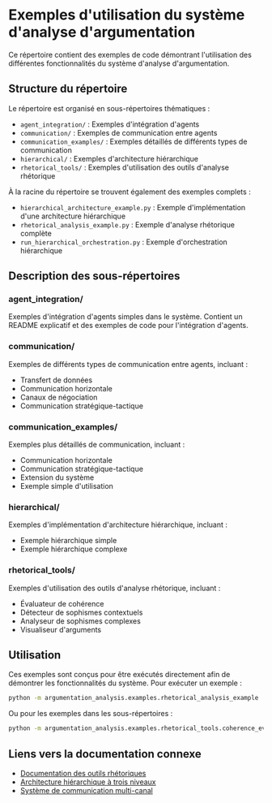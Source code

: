 # Exemples d'utilisation du système d'analyse d'argumentation

Ce répertoire contient des exemples de code démontrant l'utilisation des différentes fonctionnalités du système d'analyse d'argumentation.

## Structure du répertoire

Le répertoire est organisé en sous-répertoires thématiques :

- `agent_integration/` : Exemples d'intégration d'agents
- `communication/` : Exemples de communication entre agents
- `communication_examples/` : Exemples détaillés de différents types de communication
- `hierarchical/` : Exemples d'architecture hiérarchique
- `rhetorical_tools/` : Exemples d'utilisation des outils d'analyse rhétorique

À la racine du répertoire se trouvent également des exemples complets :

- `hierarchical_architecture_example.py` : Exemple d'implémentation d'une architecture hiérarchique
- `rhetorical_analysis_example.py` : Exemple d'analyse rhétorique complète
- `run_hierarchical_orchestration.py` : Exemple d'orchestration hiérarchique

## Description des sous-répertoires

### agent_integration/

Exemples d'intégration d'agents simples dans le système. Contient un README explicatif et des exemples de code pour l'intégration d'agents.

### communication/

Exemples de différents types de communication entre agents, incluant :
- Transfert de données
- Communication horizontale
- Canaux de négociation
- Communication stratégique-tactique

### communication_examples/

Exemples plus détaillés de communication, incluant :
- Communication horizontale
- Communication stratégique-tactique
- Extension du système
- Exemple simple d'utilisation

### hierarchical/

Exemples d'implémentation d'architecture hiérarchique, incluant :
- Exemple hiérarchique simple
- Exemple hiérarchique complexe

### rhetorical_tools/

Exemples d'utilisation des outils d'analyse rhétorique, incluant :
- Évaluateur de cohérence
- Détecteur de sophismes contextuels
- Analyseur de sophismes complexes
- Visualiseur d'arguments

## Utilisation

Ces exemples sont conçus pour être exécutés directement afin de démontrer les fonctionnalités du système. Pour exécuter un exemple :

```bash
python -m argumentation_analysis.examples.rhetorical_analysis_example
```

Ou pour les exemples dans les sous-répertoires :

```bash
python -m argumentation_analysis.examples.rhetorical_tools.coherence_evaluator_example
```

## Liens vers la documentation connexe

- [Documentation des outils rhétoriques](../../docs/outils/README.md)
- [Architecture hiérarchique à trois niveaux](../../docs/architecture_hierarchique_trois_niveaux.md)
- [Système de communication multi-canal](../../docs/conception_systeme_communication_multi_canal.md)